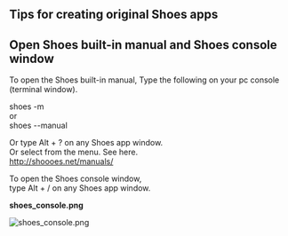 Tips for creating original Shoes apps
-----------------------------------------

Open Shoes built-in manual and Shoes console window
---------------------------------------------------

To open the Shoes built-in manual, 
Type the following on your pc console (terminal window). 

shoes -m <br>
or <br>
shoes --manual <br>

Or type  Alt + ?   on any Shoes app window. <br>
Or select from the menu. See here. <br>
<http://shoooes.net/manuals/> <br>

To open the Shoes console window,  <br>
type  Alt + /   on any Shoes app window. <br>

**shoes_console.png**

![shoes_console.png](http://www.rin-shun.com/rubylearning/shoes/shoes_tutorial_html/images/shoes_console.png) <!-- patch -->

